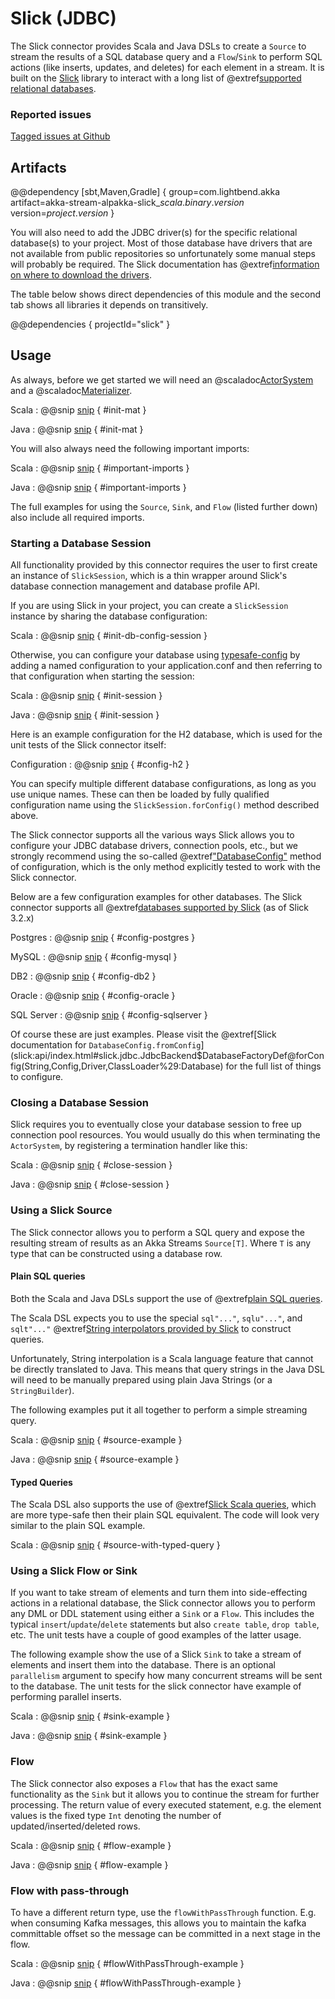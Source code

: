 # Slick (JDBC)

The Slick connector provides Scala and Java DSLs to create a `Source` to stream the results of a SQL database query and a `Flow`/`Sink` to perform SQL actions (like inserts, updates, and deletes) for each element in a stream. It is built on the [Slick](http://slick.lightbend.com/) library to interact with a long list of @extref[supported relational databases](slick:supported-databases.html).

### Reported issues

[Tagged issues at Github](https://github.com/akka/alpakka/labels/p%3Aslick)

## Artifacts

@@dependency [sbt,Maven,Gradle] {
  group=com.lightbend.akka
  artifact=akka-stream-alpakka-slick_$scala.binary.version$
  version=$project.version$
}

You will also need to add the JDBC driver(s) for the specific relational database(s) to your project. Most of those database have drivers that are not available from public repositories so unfortunately some manual steps will probably be required. The Slick documentation has @extref[information on where to download the drivers](slick:supported-databases.html).

The table below shows direct dependencies of this module and the second tab shows all libraries it depends on transitively.

@@dependencies { projectId="slick" }


## Usage

As always, before we get started we will need an @scaladoc[ActorSystem](akka.actor.ActorSystem) and a @scaladoc[Materializer](akka.stream.Materializer).

Scala
: @@snip [snip](/slick/src/test/scala/docs/scaladsl/SlickSpec.scala) { #init-mat }

Java
: @@snip [snip](/slick/src/test/java/docs/javadsl/SlickTest.java) { #init-mat }

You will also always need the following important imports:

Scala
: @@snip [snip](/slick/src/test/scala/docs/scaladsl/DocSnippets.scala) { #important-imports }

Java
: @@snip [snip](/slick/src/test/java/docs/javadsl/DocSnippetSource.java) { #important-imports }

The full examples for using the `Source`, `Sink`, and `Flow` (listed further down) also include all required imports.

### Starting a Database Session

All functionality provided by this connector requires the user to first create an instance of `SlickSession`, which is a thin wrapper around Slick's database connection management and database profile API.

If you are using Slick in your project, you can create a `SlickSession` instance by sharing the database configuration:

Scala
: @@snip [snip](/slick/src/test/scala/docs/scaladsl/SlickSpec.scala) { #init-db-config-session }

Otherwise, you can configure your database using [typesafe-config](https://github.com/typesafehub/config) by adding a named configuration to your application.conf and then referring to that configuration when starting the session:

Scala
: @@snip [snip](/slick/src/test/scala/docs/scaladsl/SlickSpec.scala) { #init-session }

Java
: @@snip [snip](/slick/src/test/java/docs/javadsl/SlickTest.java) { #init-session }

Here is an example configuration for the H2 database, which is used for the unit tests of the Slick connector itself:

Configuration
: @@snip [snip](/slick/src/test/resources/application.conf) { #config-h2 }

You can specify multiple different database configurations, as long as you use unique names. These can then be loaded by fully qualified configuration name using the `SlickSession.forConfig()` method described above.

The Slick connector supports all the various ways Slick allows you to configure your JDBC database drivers, connection pools, etc., but we strongly recommend using the so-called @extref["DatabaseConfig"](slick:database.html#databaseconfig) method of configuration, which is the only method explicitly tested to work with the Slick connector.

Below are a few configuration examples for other databases. The Slick connector supports all @extref[databases supported by Slick](slick:supported-databases.html) (as of Slick 3.2.x)

Postgres
: @@snip [snip](/slick/src/test/resources/application.conf) { #config-postgres }

MySQL
: @@snip [snip](/slick/src/test/resources/application.conf) { #config-mysql }

DB2
: @@snip [snip](/slick/src/test/resources/application.conf) { #config-db2 }

Oracle
: @@snip [snip](/slick/src/test/resources/application.conf) { #config-oracle }

SQL Server
: @@snip [snip](/slick/src/test/resources/application.conf) { #config-sqlserver }

Of course these are just examples. Please visit the @extref[Slick documentation for `DatabaseConfig.fromConfig`](slick:api/index.html#slick.jdbc.JdbcBackend$DatabaseFactoryDef@forConfig(String,Config,Driver,ClassLoader%29:Database) for the full list of things to configure.

### Closing a Database Session
Slick requires you to eventually close your database session to free up connection pool resources. You would usually do this when terminating the `ActorSystem`, by registering a termination handler like this:

Scala
: @@snip [snip](/slick/src/test/scala/docs/scaladsl/SlickSpec.scala) { #close-session }

Java
: @@snip [snip](/slick/src/test/java/docs/javadsl/SlickTest.java) { #close-session }

### Using a Slick Source
The Slick connector allows you to perform a SQL query and expose the resulting stream of results as an Akka Streams `Source[T]`. Where `T` is any type that can be constructed using a database row.

#### Plain SQL queries
Both the Scala and Java DSLs support the use of @extref[plain SQL queries](slick:concepts.html#plain-sql-statements).

The Scala DSL expects you to use the special `sql"..."`, `sqlu"..."`, and `sqlt"..."` @extref[String interpolators provided by Slick](slick:sql.html#string-interpolation) to construct queries.

Unfortunately, String interpolation is a Scala language feature that cannot be directly translated to Java. This means that query strings in the Java DSL will need to be manually prepared using plain Java Strings (or a `StringBuilder`).

The following examples put it all together to perform a simple streaming query.

Scala
: @@snip [snip](/slick/src/test/scala/docs/scaladsl/DocSnippets.scala) { #source-example }

Java
: @@snip [snip](/slick/src/test/java/docs/javadsl/DocSnippetSource.java) { #source-example }


#### Typed Queries
The Scala DSL also supports the use of @extref[Slick Scala queries](slick:concepts.html#scala-queries), which are more type-safe then their plain SQL equivalent. The code will look very similar to the plain SQL example.

Scala
: @@snip [snip](/slick/src/test/scala/docs/scaladsl/DocSnippets.scala) { #source-with-typed-query }


### Using a Slick Flow or Sink
If you want to take stream of elements and turn them into side-effecting actions in a relational database, the Slick connector allows you to perform any DML or DDL statement using either a `Sink` or a `Flow`. This includes the typical `insert`/`update`/`delete` statements but also `create table`, `drop table`, etc. The unit tests have a couple of good examples of the latter usage.

The following example show the use of a Slick `Sink` to take a stream of elements and insert them into the database. There is an optional `parallelism` argument to specify how many concurrent streams will be sent to the database. The unit tests for the slick connector have example of performing parallel inserts.

Scala
: @@snip [snip](/slick/src/test/scala/docs/scaladsl/DocSnippets.scala) { #sink-example }

Java
: @@snip [snip](/slick/src/test/java/docs/javadsl/DocSnippetSink.java) { #sink-example }


### Flow

The Slick connector also exposes a `Flow` that has the exact same functionality as the `Sink` but it allows you to continue the stream for further processing. The return value of every executed statement, e.g. the element values is the fixed type `Int` denoting the number of updated/inserted/deleted rows.

Scala
: @@snip [snip](/slick/src/test/scala/docs/scaladsl/DocSnippets.scala) { #flow-example }

Java
: @@snip [snip](/slick/src/test/java/docs/javadsl/DocSnippetFlow.java) { #flow-example }


### Flow with pass-through

To have a different return type, use the `flowWithPassThrough` function.
E.g. when consuming Kafka messages, this allows you to maintain the kafka committable offset so the message can be committed in a next stage in the flow.

Scala
: @@snip [snip](/slick/src/test/scala/docs/scaladsl/DocSnippets.scala) { #flowWithPassThrough-example }

Java
: @@snip [snip](/slick/src/test/java/docs/javadsl/DocSnippetFlowWithPassThrough.java) { #flowWithPassThrough-example }
